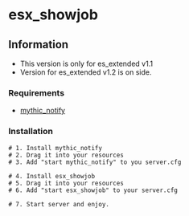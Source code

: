 # esx_showjob

## Information
- This version is only for es_extended v1.1
- Version for es_extended v1.2 is on side.

### Requirements
- [mythic_notify](https://github.com/ProsteMartin/mythic_notify)

### Installation
```
# 1. Install mythic_notify
# 2. Drag it into your resources
# 3. Add "start mythic_notify" to you server.cfg

# 4. Install esx_showjob
# 5. Drag it into your resources
# 6. Add "start esx_showjob" to your server.cfg

# 7. Start server and enjoy.
```
